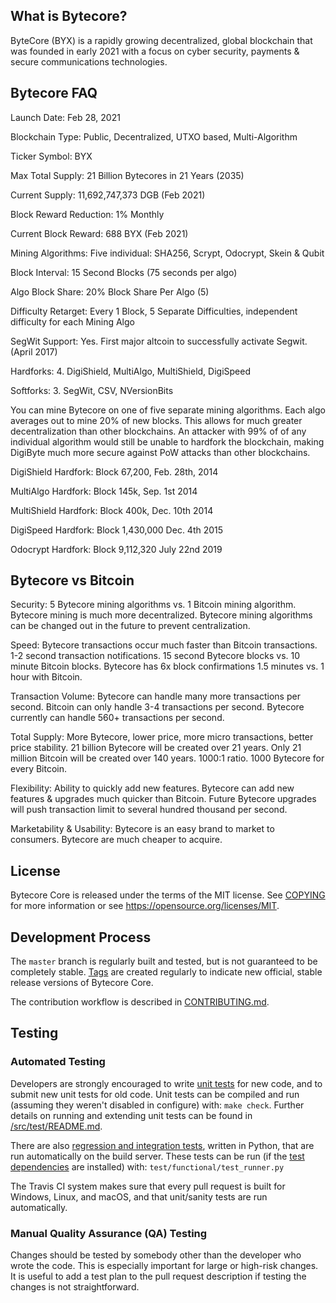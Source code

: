 What is Bytecore?
----------------

ByteCore (BYX) is a rapidly growing decentralized, global blockchain that was founded in early 2021 with a focus on cyber security, payments & secure communications technologies.

Bytecore FAQ
-------------
Launch Date: Feb 28, 2021

Blockchain Type: Public, Decentralized, UTXO based, Multi-Algorithm

Ticker Symbol: BYX

Max Total Supply: 21 Billion Bytecores in 21 Years (2035)

Current Supply: 11,692,747,373 DGB (Feb 2021)

Block Reward Reduction: 1% Monthly

Current Block Reward: 688 BYX (Feb 2021)

Mining Algorithms: Five individual: SHA256, Scrypt, Odocrypt, Skein & Qubit

Block Interval: 15 Second Blocks (75 seconds per algo)

Algo Block Share: 20% Block Share Per Algo (5)

Difficulty Retarget: Every 1 Block, 5 Separate Difficulties, independent difficulty for each Mining Algo

SegWit Support: Yes. First major altcoin to successfully activate Segwit. (April 2017)

Hardforks: 4. DigiShield, MultiAlgo, MultiShield, DigiSpeed

Softforks: 3. SegWit, CSV, NVersionBits

You can mine Bytecore on one of five separate mining algorithms. Each algo averages out to mine 20% of new blocks. This allows for much greater decentralization than other blockchains. An attacker with 99% of of any individual algorithm would still be unable to hardfork the blockchain, making DigiByte much more secure against PoW attacks than other blockchains.

DigiShield Hardfork: Block 67,200, Feb. 28th, 2014

MultiAlgo Hardfork: Block 145k, Sep. 1st 2014

MultiShield Hardfork: Block 400k, Dec. 10th 2014

DigiSpeed Hardfork: Block 1,430,000 Dec. 4th 2015

Odocrypt Hardfork: Block 9,112,320 July 22nd 2019

Bytecore vs Bitcoin
-------------------

Security: 5 Bytecore mining algorithms vs. 1 Bitcoin mining algorithm.
Bytecore mining is much more decentralized.
Bytecore mining algorithms can be changed out in the future to prevent centralization.

Speed: Bytecore transactions occur much faster than Bitcoin transactions.
1-2 second transaction notifications.
15 second Bytecore blocks vs. 10 minute Bitcoin blocks.
Bytecore has 6x block confirmations 1.5 minutes vs. 1 hour with Bitcoin.

Transaction Volume: Bytecore can handle many more transactions per second.
Bitcoin can only handle 3-4 transactions per second.
Bytecore currently can handle 560+ transactions per second.

Total Supply: More Bytecore, lower price, more micro transactions, better price stability.
21 billion Bytecore will be created over 21 years.
Only 21 million Bitcoin will be created over 140 years.
1000:1 ratio. 1000 Bytecore for every Bitcoin.

Flexibility: Ability to quickly add new features.
Bytecore can add new features & upgrades much quicker than Bitcoin.
Future Bytecore upgrades will push transaction limit to several hundred thousand per second.

Marketability & Usability: Bytecore is an easy brand to market to consumers.
Bytecore are much cheaper to acquire.

License
-------

Bytecore Core is released under the terms of the MIT license. See [COPYING](COPYING) for more
information or see https://opensource.org/licenses/MIT.

Development Process
-------------------

The `master` branch is regularly built and tested, but is not guaranteed to be
completely stable. [Tags](https://github.com/byte-core/bytecore/tags) are created
regularly to indicate new official, stable release versions of Bytecore Core.

The contribution workflow is described in [CONTRIBUTING.md](CONTRIBUTING.md).

Testing
-------

### Automated Testing

Developers are strongly encouraged to write [unit tests](src/test/README.md) for new code, and to
submit new unit tests for old code. Unit tests can be compiled and run
(assuming they weren't disabled in configure) with: `make check`. Further details on running
and extending unit tests can be found in [/src/test/README.md](/src/test/README.md).

There are also [regression and integration tests](/test), written
in Python, that are run automatically on the build server.
These tests can be run (if the [test dependencies](/test) are installed) with: `test/functional/test_runner.py`

The Travis CI system makes sure that every pull request is built for Windows, Linux, and macOS, and that unit/sanity tests are run automatically.

### Manual Quality Assurance (QA) Testing

Changes should be tested by somebody other than the developer who wrote the
code. This is especially important for large or high-risk changes. It is useful
to add a test plan to the pull request description if testing the changes is
not straightforward.

